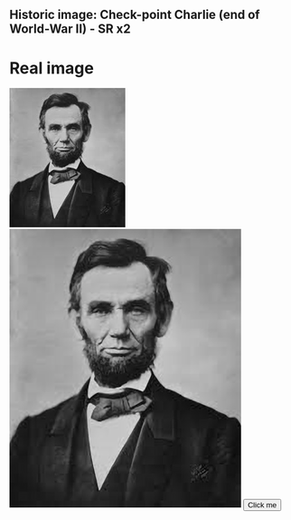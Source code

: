 ## Historic image: Check-point Charlie (end of World-War II) - SR x2
# Real image
<div class="f1_container">
    <div class="shadow f1_card">
        <div class="front face" id="Lincoln">
            <img src="data/Lincoln.png"/>
        </div>
        <div class="front face">
            <img src="data/Lincoln_zssr.png"/>
            <button onclick="zssrgan(Lincoln)">Click me</button>
        </div>
    </div>
</div>

<script>
function zssrgan(name) {
  document.getElementById(name).src = name + "_ZSSRGAN.png";
}
</script>
